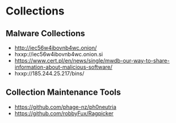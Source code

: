 # Collections

## Malware Collections
- http://iec56w4ibovnb4wc.onion/
- hxxp://iec56w4ibovnb4wc.onion.si
- https://www.cert.pl/en/news/single/mwdb-our-way-to-share-information-about-malicious-software/
- hxxp://185.244.25.217/bins/

## Collection Maintenance Tools
- https://github.com/phage-nz/ph0neutria
- https://github.com/robbyFux/Ragpicker
